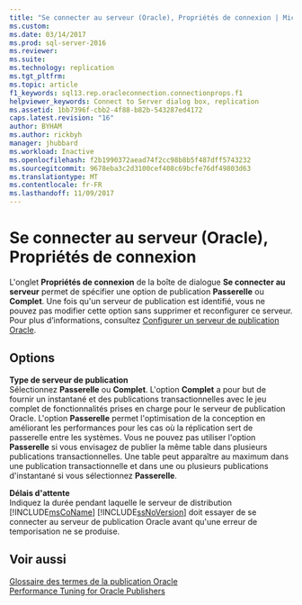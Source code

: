 ```yaml
---
title: "Se connecter au serveur (Oracle), Propriétés de connexion | Microsoft Docs"
ms.custom: 
ms.date: 03/14/2017
ms.prod: sql-server-2016
ms.reviewer: 
ms.suite: 
ms.technology: replication
ms.tgt_pltfrm: 
ms.topic: article
f1_keywords: sql13.rep.oracleconnection.connectionprops.f1
helpviewer_keywords: Connect to Server dialog box, replication
ms.assetid: 1bb7396f-cbb2-4f88-b82b-543287ed4172
caps.latest.revision: "16"
author: BYHAM
ms.author: rickbyh
manager: jhubbard
ms.workload: Inactive
ms.openlocfilehash: f2b1990372aead74f2cc98b8b5f487dff5743232
ms.sourcegitcommit: 9678eba3c2d3100cef408c69bcfe76df49803d63
ms.translationtype: MT
ms.contentlocale: fr-FR
ms.lasthandoff: 11/09/2017
---
```

# <a name="connect-to-server-oracle-connection-properties"></a>Se connecter au serveur (Oracle), Propriétés de connexion
  L'onglet **Propriétés de connexion** de la boîte de dialogue **Se connecter au serveur** permet de spécifier une option de publication **Passerelle** ou **Complet**. Une fois qu'un serveur de publication est identifié, vous ne pouvez pas modifier cette option sans supprimer et reconfigurer ce serveur. Pour plus d’informations, consultez [Configurer un serveur de publication Oracle](../../relational-databases/replication/non-sql/configure-an-oracle-publisher.md).  
  
## <a name="options"></a>Options  
 **Type de serveur de publication**  
 Sélectionnez **Passerelle** ou **Complet**. L'option **Complet** a pour but de fournir un instantané et des publications transactionnelles avec le jeu complet de fonctionnalités prises en charge pour le serveur de publication Oracle. L'option **Passerelle** permet l'optimisation de la conception en améliorant les performances pour les cas où la réplication sert de passerelle entre les systèmes. Vous ne pouvez pas utiliser l'option **Passerelle** si vous envisagez de publier la même table dans plusieurs publications transactionnelles. Une table peut apparaître au maximum dans une publication transactionnelle et dans une ou plusieurs publications d'instantané si vous sélectionnez **Passerelle**.  
  
 **Délais d'attente**  
 Indiquez la durée pendant laquelle le serveur de distribution [!INCLUDE[msCoName](../../includes/msconame-md.md)] [!INCLUDE[ssNoVersion](../../includes/ssnoversion-md.md)] doit essayer de se connecter au serveur de publication Oracle avant qu'une erreur de temporisation ne se produise.  
  
## <a name="see-also"></a>Voir aussi  
 [Glossaire des termes de la publication Oracle](../../relational-databases/replication/non-sql/glossary-of-terms-for-oracle-publishing.md)   
 [Performance Tuning for Oracle Publishers](../../relational-databases/replication/non-sql/performance-tuning-for-oracle-publishers.md)  
  
  

